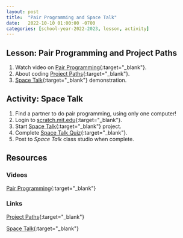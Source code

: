 ```yaml
---
layout: post
title:  "Pair Programming and Space Talk"
date:   2022-10-10 01:00:00 -0700
categories: [school-year-2022-2023, lesson, activity]
---
```


## Lesson: Pair Programming and Project Paths

1. Watch video on [Pair Programming](https://www.youtube.com/watch?v=vgkahOzFH2Q){:target="_blank"}.
2. About coding [Project Paths](https://projects.raspberrypi.org/en/paths){:target="_blank"}.
3. [Space Talk](https://projects.raspberrypi.org/en/projects/space-talk){:target="_blank"} demonstration.

## Activity: Space Talk

1. Find a partner to do pair programming, using only one computer!
3. Login to [scratch.mit.edu](https://scratch.mit.edu/){:target="_blank"}.
4. Start [Space Talk](https://projects.raspberrypi.org/en/projects/space-talk){:target="_blank"} project.
5. Complete [Space Talk Quiz](https://projects.raspberrypi.org/en/projects/space-talk/6){:target="_blank"}.
6. Post to *Space Talk* class studio when complete. 

## Resources

### Videos

[Pair Programming](https://www.youtube.com/watch?v=vgkahOzFH2Q){:target="_blank"}

### Links

[Project Paths](https://projects.raspberrypi.org/en/paths){:target="_blank"}

[Space Talk](https://projects.raspberrypi.org/en/projects/space-talk){:target="_blank"}
